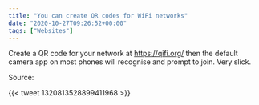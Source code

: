 ```yaml
---
title: "You can create QR codes for WiFi networks"
date: "2020-10-27T09:26:52+00:00"
tags: ["Websites"]
---
```


Create a QR code for your network at https://qifi.org/ then the default camera
app on most phones will recognise and prompt to join. Very slick.

Source:

{{< tweet 1320813528899411968 >}}


